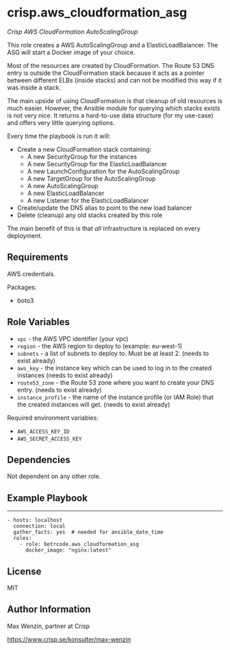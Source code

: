 crisp.aws_cloudformation_asg
============================

*Crisp AWS CloudFormation AutoScalingGroup*

This role creates a AWS AutoScalingGroup and a ElasticLoadBalancer. 
The ASG will start a Docker image of your choice.

Most of the resources are created by CloudFormation. 
The Route 53 DNS entry is outside the CloudFormation stack because it acts as a pointer 
between different ELBs (inside stacks) and can not be modified this way if it was inside a stack.

The main upside of using CloudFormation is that cleanup of old resources is much easier.
However, the Ansible module for querying which stacks exists is not very nice. It returns a hard-to-use
data structure (for my use-case) and offers very little querying options. 


Every time the playbook is run it will:

* Create a new CloudFormation stack containing:
    * A new SecurityGroup for the instances
    * A new SecurityGroup for the ElasticLoadBalancer
    * A new LaunchConfiguration for the AutoScalingGroup
    * A new TargetGroup for the AutoScalingGroup
    * A new AutoScalingGroup
    * A new ElasticLoadBalancer
    * A new Listener for the ElasticLoadBalancer
* Create/update the DNS alias to point to the new load balancer
* Delete (cleanup) any old stacks created by this role

The main benefit of this is that *all* infrastructure is replaced on every deployment.


Requirements
------------

AWS credentials.

Packages:

* boto3


Role Variables
--------------

* `vpc` - the AWS VPC identifier (your vpc)
* `region` - the AWS region to deploy to (example: eu-west-1)
* `subnets` - a list of subnets to deploy to. Must be at least 2. (needs to exist already)
* `aws_key` - the instance key which can be used to log in to the created instances (needs to exist already)
* `route53_zone` - the Route 53 zone where you want to create your DNS entry. (needs to exist already)
* `instance_profile` - the name of the instance profile (or IAM Role) that the created instances will get. (needs to exist already)


Required environment variables:

* `AWS_ACCESS_KEY_ID`
* `AWS_SECRET_ACCESS_KEY`



Dependencies
------------

Not dependent on any other role.


Example Playbook
----------------

---

    - hosts: localhost
      connection: local
      gather_facts: yes  # needed for ansible_date_time
      roles:
        - role: betrcode.aws_cloudformation_asg
          docker_image: "nginx:latest"


License
-------

MIT


Author Information
------------------

Max Wenzin, partner at Crisp

https://www.crisp.se/konsulter/max-wenzin

